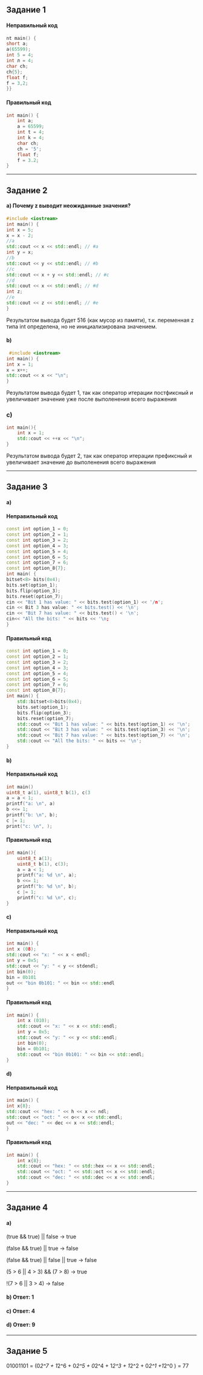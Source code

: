 ## Задание 1

#### Неправильный код

```cpp
nt main() {
short a;
a(65599);
int 5 = 4;
int л = 4;
char ch;
ch{5};
float f;
f = 3,2;
}}
```

#### Правильный код

```cpp
int main() {
	int a;
	a = 65599;
	int t = 4;
	int k = 4;
	char ch;
	ch = '5';
	float f;
	f = 3.2;
}
```
******

## Задание 2

#### а) Почему z выводит неожиданные значения?

```cpp
#include <iostream>
int main() {
int x = 5;
x = x - 2;
//a
std::cout << x << std::endl; // #a
int y = x;
//b
std::cout << y << std::endl; // #b
//c
std::cout << x + y << std::endl; // #c
//d
std::cout << x << std::endl; // #d
int z;
//e
std::cout << z << std::endl; // #e
}
```
Результатом вывода будет 516 (как мусор из памяти), т.к. переменная z типа int определена, но не инициализирована значением.

#### b)

```cpp
 #include <iostream>
int main() {
int x = 1;
x = x++;
std::cout << x << "\n";
}
```
Результатом вывода будет 1, так как оператор итерации постфиксный и увеличивает значение уже после выполенения всего выражения

### c)

```cpp
int main(){
    int x = 1;
    std::cout << ++x << "\n";
}
```
Результатом вывода будет 2, так как оператор итерации префиксный и увеличивает значение до выполенения всего выражения

  *****

## Задание 3

#### a)

#### Неправильный код

```cpp
const int option_1 = 0;
const int option_2 = 1;
const int option_3 = 2;
const int option_4 = 3;
const int option_5 = 4;
const int option_6 = 5;
const int option_7 = 6;
const int option_8{7};
int main( {
bitset<8> bits(0x4);
bits.set(option_1);
bits.flip(option_3);
bits.reset(option_7);
cin << "Bit 1 has value: " << bits.test(option_1) << '/n';
cin << Bit 3 has value: " << bits.test() << '\n';
cin << "Bit 7 has value: " << bits.test() < '\n';
cin<< "All the bits: " << bits << '\n;
} 
```

#### Правильный код

```cpp
const int option_1 = 0;
const int option_2 = 1;
const int option_3 = 2;
const int option_4 = 3;
const int option_5 = 4;
const int option_6 = 5;
const int option_7 = 6;
const int option_8{7};
int main() {
    std::bitset<8>bits(0x4);
    bits.set(option_1);
    bits.flip(option_3);
    bits.reset(option_7);
    std::cout << "Bit 1 has value: " << bits.test(option_1) << '\n';
    std::cout << "Bit 3 has value: " << bits.test(option_3) << '\n';
    std::cout << "Bit 7 has value: " << bits.test(option_7) << '\n';
    std::cout << "All the bits: " << bits << '\n';
}
```

#### b)

#### Неправильный код

```cpp
int main()
uint8_t a(1), uint8_t b(1), c(3
a = a < 1;
printf("a: \n", a)
b <<= 1;
printf("b: \n", b);
c |= 1;
print("c: \n", );
```  

#### Правильный код

```cpp
int main(){
    uint8_t a(1);
    uint8_t b(1), c(3);
    a = a < 1;
    printf("a: %d \n", a);
    b <<= 1;
    printf("b: %d \n", b);
    c |= 1;
    printf("c: %d \n", c);
}    
```

#### c)

#### Неправильный код

```cpp
int main() {
int x (08);
std::cout << "x: " << x < endl;
int y = 0x5;
std::cout << "y: " < y << stdendl;
int bin(0);
bin = 0b101
out << "bin 0b101: " << bin << std::endl
}
```   

#### Правильный код

```cpp
int main() {
    int x (010);
    std::cout << "x: " << x << std::endl;
    int y = 0x5;
    std::cout << "y: " << y << std::endl;
    int bin(0);
    bin = 0b101;
    std::cout << "bin 0b101: " << bin << std::endl;
}    
```

#### d)

#### Неправильный код

```cpp  
int main() {
int x{8};
std::cout << "hex: " << h << x << ndl;
std::cout << "oct: " << o<< x << std::endl;
out << "dec: " << dec << x << std::endl;
} 
``` 

#### Правильный код

```cpp  
int main() {
    int x{8};
    std::cout << "hex: " << std::hex << x << std::endl;
    std::cout << "oct: " << std::oct << x << std::endl;
    std::cout << "dec: " << std::dec << x << std::endl;
}    
```

*****

## Задание 4

#### a)

(true && true) || false               -> true

(false && true) || true               -> false

(false && true) || false || true      -> false

(5 > 6 || 4 > 3) && (7 > 8)           -> true

!(7 > 6 || 3 > 4)                     -> false 

#### b) Ответ: 1

#### c) Ответ: 4

#### d) Ответ: 9

  *****
  
## Задание 5

 01001101 = (0*2^7 + 1*2^6 + 0*2^5 + 0*2^4 + 1*2^3 + 1*2^2 +  0*2^1 +1*2^0 ) = 77
